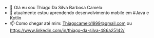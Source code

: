 - 👋 Olá eu sou Thiago Da Silva Barbosa Camelo
- 🌱 atualmente estou aprendendo desenvolvimento mobile em #Java e Kotlin 
- 📫 Como chegar até mim: Thiagocamelo1999@gmail.com ou https://www.linkedin.com/in/thiago-da-silva-486a25142/

<!---
ThiagoCamelo1999/ThiagoCamelo1999 is a ✨ special ✨ repository because its `README.md` (this file) appears on your GitHub profile.
You can click the Preview link to take a look at your changes.
--->
